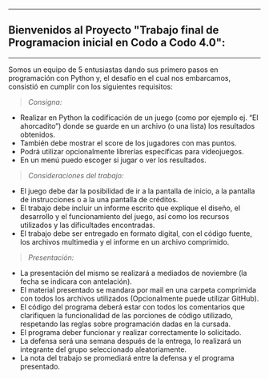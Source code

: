 
---
## Bienvenidos al Proyecto "Trabajo final de Programacion inicial en Codo a Codo 4.0":  


---
Somos un equipo de 5 entusiastas dando sus primero pasos en programación con Python y,
el desafío en el cual nos embarcamos, consistió en cumplir con los siguientes requisitos:   

>_Consigna:_  

- Realizar en Python la codificación de un juego (como por ejemplo ej. “El ahorcadito”)
donde se guarde en un archivo (o una lista) los resultados obtenidos. 
- También debe mostrar el score de los jugadores con mas puntos. 
- Podrá utilizar opcionalmente librerías específicas para videojuegos.
- En un menú puedo escoger si jugar o ver los resultados.

>_Consideraciones del trabajo:_

- El juego debe dar la posibilidad de ir a la pantalla de inicio, a la pantalla de instrucciones o a la una pantalla de créditos.
- El trabajo debe incluir un informe escrito que explique el diseño, el desarrollo y el funcionamiento del juego, así como los recursos utilizados y las dificultades encontradas.
- El trabajo debe ser entregado en formato digital, con el código fuente, los archivos multimedia y el informe en un archivo comprimido.

>_Presentación:_

- La presentación del mismo se realizará a mediados de noviembre (la fecha se indicara con antelación).
- El material presentado se mandara por mail en una carpeta comprimida con todos los archivos utilizados (Opcionalmente puede utilizar GitHub).
- El código del programa deberá estar con todos los comentarios que clarifiquen la funcionalidad de las porciones de código utilizado, respetando las reglas sobre programación dadas en la cursada.
- El programa deber funcionar y realizar correctamente lo solicitado.
- La defensa será una semana después de la entrega, lo realizará un integrante del grupo seleccionado aleatoriamente.
- La nota del trabajo se promediará entre la defensa y el programa presentado.